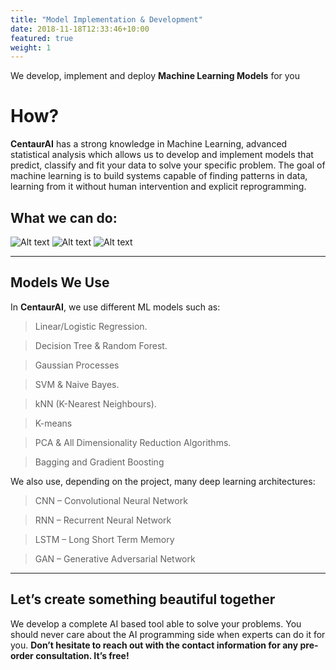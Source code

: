 ```yaml
---
title: "Model Implementation & Development"
date: 2018-11-18T12:33:46+10:00
featured: true
weight: 1
---
```


We develop, implement and deploy **Machine Learning Models** for you


# How?

 **CentaurAI** has a strong knowledge in Machine Learning, advanced statistical analysis which allows us to develop and implement models that predict, classify and fit your data to solve your specific problem.
The goal of machine learning is to build systems capable of finding patterns in data, learning from it without human intervention and explicit reprogramming.

## What we can do:
![Alt text](https://i.imgur.com/edpbDfH.png)
![Alt text](https://i.imgur.com/w1wBvDd.png)
![Alt text](https://i.imgur.com/RV0JRN5.png)

---

## Models We Use

In **CentaurAI**, we use different ML models such as:

> Linear/Logistic Regression.

> Decision Tree & Random Forest.

> Gaussian Processes

> SVM & Naive Bayes.

> kNN (K-Nearest Neighbours).

> K-means

> PCA & All Dimensionality Reduction Algorithms.

> Bagging and Gradient Boosting

We also use, depending on the project, many deep learning architectures:

> CNN – Convolutional Neural Network

> RNN – Recurrent Neural Network

> LSTM – Long Short Term Memory

> GAN – Generative Adversarial Network


---

## Let’s create something beautiful together

We develop a complete AI based tool able to solve your problems. You should never care about the AI programming side when experts can do it for you.
**Don’t hesitate to reach out with the contact information for any pre-order consultation. It’s free!**

